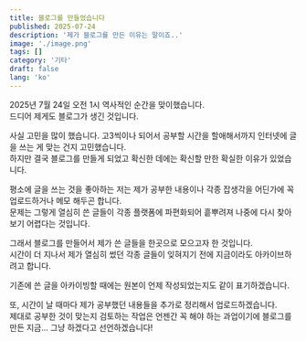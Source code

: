 ```yaml
---
title: 블로그를 만들었습니다
published: 2025-07-24
description: '제가 블로그를 만든 이유는 말이죠..'
image: './image.png'
tags: []
category: '기타'
draft: false 
lang: 'ko'
---
```


2025년 7월 24일 오전 1시 역사적인 순간을 맞이했습니다.<br>
드디어 제게도 블로그가 생긴 것입니다.<br>

사실 고민을 많이 했습니다. 고3씩이나 되어서 공부할 시간을 할애해서까지 인터넷에 글을 쓰는 게 맞는 건지 고민했습니다.<br>
하지만 결국 블로그를 만들게 되었고 확신한 데에는 확신할 만한 확실한 이유가 있었습니다.

평소에 글을 쓰는 것을 좋아하는 저는 제가 공부한 내용이나 각종 잡생각을 어딘가에 꼭 업로드하거나 메모 해두곤 합니다.<br>
문제는 그렇게 열심히 쓴 글들이 각종 플랫폼에 파편화되어 흩뿌려져 나중에 다시 찾아보기 어렵다는 것입니다.

그래서 블로그를 만들어서 제가 쓴 글들을 한곳으로 모으고자 한 것입니다.<br>
시간이 더 지나서 제가 열심히 썼던 각종 글들이 잊혀지기 전에 지금이라도 아카이브하려고 합니다.

기존에 쓴 글을 아카이빙할 때에는 원본이 언제 작성되었는지도 같이 표기하겠습니다.

또, 시간이 날 때마다 제가 공부했던 내용들을 추가로 정리해서 업로드하겠습니다.<br>
제대로 공부한 것이 맞는지 검토하는 작업은 언젠간 꼭 해야 하는 과업이기에 블로그를 만든 지금... 그냥 하겠다고 선언하겠습니다!